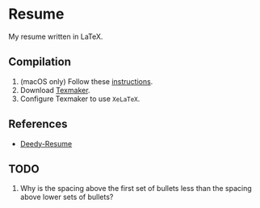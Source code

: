 # Resume
My resume written in LaTeX.

## Compilation
1. (macOS only) Follow these [instructions](https://ryan-holben.github.io/tex/latex/installation/macos/2016/08/21/installing-tex-on-mac/).
1. Download [Texmaker](https://www.xm1math.net/texmaker/).
1. Configure Texmaker to use `XeLaTeX`.

## References
- [Deedy-Resume](https://github.com/deedy/Deedy-Resume)

## TODO
1. Why is the spacing above the first set of bullets less than the spacing above lower sets of bullets?
